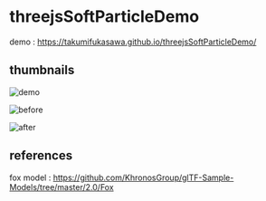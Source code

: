 # threejsSoftParticleDemo

demo : https://takumifukasawa.github.io/threejsSoftParticleDemo/

## thumbnails

![demo](https://github.com/takumifukasawa/threejsSoftParticleDemo/blob/master/captures/demo.gif)

![before](https://github.com/takumifukasawa/threejsSoftParticleDemo/blob/master/captures/disable-soft-particle.png)

![after](https://github.com/takumifukasawa/threejsSoftParticleDemo/blob/master/captures/enable-soft-particle.png)

## references

fox model : https://github.com/KhronosGroup/glTF-Sample-Models/tree/master/2.0/Fox
